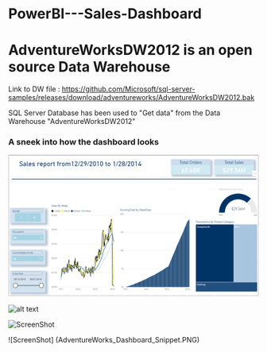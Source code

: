 # PowerBI---Sales-Dashboard

# AdventureWorksDW2012 is an open source Data Warehouse

Link to DW file : https://github.com/Microsoft/sql-server-samples/releases/download/adventureworks/AdventureWorksDW2012.bak

SQL Server Database has been used to "Get data" from the Data Warehouse "AdventureWorksDW2012"
<h3> A sneek into how the dashboard looks</h3>

![Screenshot](AdventureWorks_Dashboard_Snippet.png)

![alt text](https://github.com/ahhanan07/ahhanan07/PowerBI---Sales-Dashboard/blob/main/AdventureWorks_Dashboard_Snippet.PNG?raw=true)

![ScreenShot](https://raw.github.com/ahhanan07/PowerBI---Sales-Dashboard/{main}/AdventureWorks_Dashboard_Snippet.PNG)


![ScreenShot] (AdventureWorks_Dashboard_Snippet.PNG)
